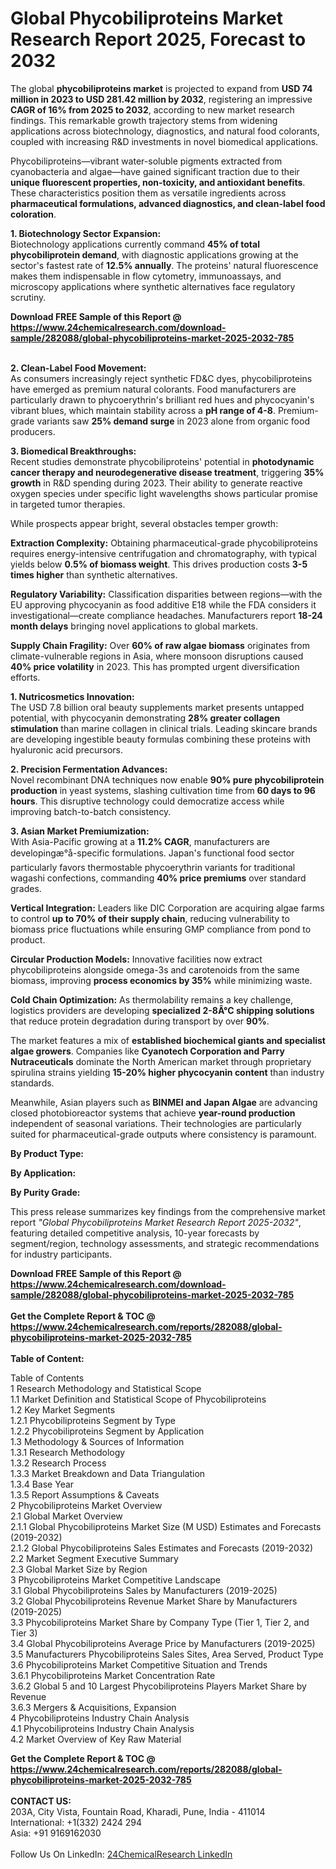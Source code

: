 <h1>Global Phycobiliproteins Market Research Report 2025, Forecast to 2032</h1><p>The global <strong>phycobiliproteins market</strong> is projected to expand from <strong>USD 74 million in 2023 to USD 281.42 million by 2032</strong>, registering an impressive <strong>CAGR of 16% from 2025 to 2032</strong>, according to new market research findings. This remarkable growth trajectory stems from widening applications across biotechnology, diagnostics, and natural food colorants, coupled with increasing R&amp;D investments in novel biomedical applications.</p><p>Phycobiliproteins—vibrant water-soluble pigments extracted from cyanobacteria and algae—have gained significant traction due to their <strong>unique fluorescent properties, non-toxicity, and antioxidant benefits</strong>. These characteristics position them as versatile ingredients across <strong>pharmaceutical formulations, advanced diagnostics, and clean-label food coloration</strong>.</p><p><strong>1. Biotechnology Sector Expansion:</strong><br>
Biotechnology applications currently command <strong>45% of total phycobiliprotein demand</strong>, with diagnostic applications growing at the sector's fastest rate of <strong>12.5% annually</strong>. The proteins' natural fluorescence makes them indispensable in flow cytometry, immunoassays, and microscopy applications where synthetic alternatives face regulatory scrutiny.</p><div><b>Download FREE Sample of this Report @ 
            <a href="https://www.24chemicalresearch.com/download-sample/282088/global-phycobiliproteins-market-2025-2032-785">
            https://www.24chemicalresearch.com/download-sample/282088/global-phycobiliproteins-market-2025-2032-785</a></b></div><br><p><strong>2. Clean-Label Food Movement:</strong><br>
As consumers increasingly reject synthetic FD&amp;C dyes, phycobiliproteins have emerged as premium natural colorants. Food manufacturers are particularly drawn to phycoerythrin's brilliant red hues and phycocyanin's vibrant blues, which maintain stability across a <strong>pH range of 4-8</strong>. Premium-grade variants saw <strong>25% demand surge</strong> in 2023 alone from organic food producers.</p><p><strong>3. Biomedical Breakthroughs:</strong><br>
Recent studies demonstrate phycobiliproteins' potential in <strong>photodynamic cancer therapy and neurodegenerative disease treatment</strong>, triggering <strong>35% growth</strong> in R&amp;D spending during 2023. Their ability to generate reactive oxygen species under specific light wavelengths shows particular promise in targeted tumor therapies.</p><p>While prospects appear bright, several obstacles temper growth:</p><p><strong>Extraction Complexity:</strong> Obtaining pharmaceutical-grade phycobiliproteins requires energy-intensive centrifugation and chromatography, with typical yields below <strong>0.5% of biomass weight</strong>. This drives production costs <strong>3-5 times higher</strong> than synthetic alternatives.</p><p><strong>Regulatory Variability:</strong> Classification disparities between regions—with the EU approving phycocyanin as food additive E18 while the FDA considers it investigational—create compliance headaches. Manufacturers report <strong>18-24 month delays</strong> bringing novel applications to global markets.</p><p><strong>Supply Chain Fragility:</strong> Over <strong>60% of raw algae biomass</strong> originates from climate-vulnerable regions in Asia, where monsoon disruptions caused <strong>40% price volatility</strong> in 2023. This has prompted urgent diversification efforts.</p><p><strong>1. Nutricosmetics Innovation:</strong><br>
The USD 7.8 billion oral beauty supplements market presents untapped potential, with phycocyanin demonstrating <strong>28% greater collagen stimulation</strong> than marine collagen in clinical trials. Leading skincare brands are developing ingestible beauty formulas combining these proteins with hyaluronic acid precursors.</p><p><strong>2. Precision Fermentation Advances:</strong><br>
Novel recombinant DNA techniques now enable <strong>90% pure phycobiliprotein production</strong> in yeast systems, slashing cultivation time from <strong>60 days to 96 hours</strong>. This disruptive technology could democratize access while improving batch-to-batch consistency.</p><p><strong>3. Asian Market Premiumization:</strong><br>
With Asia-Pacific growing at a <strong>11.2% CAGR</strong>, manufacturers are developingæ°å-specific formulations. Japan's functional food sector particularly favors thermostable phycoerythrin variants for traditional wagashi confections, commanding <strong>40% price premiums</strong> over standard grades.</p><p><strong>Vertical Integration:</strong> Leaders like DIC Corporation are acquiring algae farms to control <strong>up to 70% of their supply chain</strong>, reducing vulnerability to biomass price fluctuations while ensuring GMP compliance from pond to product.</p><p><strong>Circular Production Models:</strong> Innovative facilities now extract phycobiliproteins alongside omega-3s and carotenoids from the same biomass, improving <strong>process economics by 35%</strong> while minimizing waste.</p><p><strong>Cold Chain Optimization:</strong> As thermolability remains a key challenge, logistics providers are developing <strong>specialized 2-8Â°C shipping solutions</strong> that reduce protein degradation during transport by over <strong>90%</strong>.</p><p>The market features a mix of <strong>established biochemical giants and specialist algae growers</strong>. Companies like <strong>Cyanotech Corporation and Parry Nutraceuticals</strong> dominate the North American market through proprietary spirulina strains yielding <strong>15-20% higher phycocyanin content</strong> than industry standards.</p><p>Meanwhile, Asian players such as <strong>BINMEI and Japan Algae</strong> are advancing closed photobioreactor systems that achieve <strong>year-round production</strong> independent of seasonal variations. Their technologies are particularly suited for pharmaceutical-grade outputs where consistency is paramount.</p><p><strong>By Product Type:</strong></p><p><strong>By Application:</strong></p><p><strong>By Purity Grade:</strong></p><p>This press release summarizes key findings from the comprehensive market report <em>"Global Phycobiliproteins Market Research Report 2025-2032"</em>, featuring detailed competitive analysis, 10-year forecasts by segment/region, technology assessments, and strategic recommendations for industry participants.</p><div><b>Download FREE Sample of this Report @ 
            <a href="https://www.24chemicalresearch.com/download-sample/282088/global-phycobiliproteins-market-2025-2032-785">
            https://www.24chemicalresearch.com/download-sample/282088/global-phycobiliproteins-market-2025-2032-785</a></b></div><br><div><b>Get the Complete Report & TOC @ 
            <a href="https://www.24chemicalresearch.com/reports/282088/global-phycobiliproteins-market-2025-2032-785">
            https://www.24chemicalresearch.com/reports/282088/global-phycobiliproteins-market-2025-2032-785</a></b></div><br>
            <b>Table of Content:</b><p>Table of Contents<br />
1 Research Methodology and Statistical Scope<br />
1.1 Market Definition and Statistical Scope of Phycobiliproteins<br />
1.2 Key Market Segments<br />
1.2.1 Phycobiliproteins Segment by Type<br />
1.2.2 Phycobiliproteins Segment by Application<br />
1.3 Methodology & Sources of Information<br />
1.3.1 Research Methodology<br />
1.3.2 Research Process<br />
1.3.3 Market Breakdown and Data Triangulation<br />
1.3.4 Base Year<br />
1.3.5 Report Assumptions & Caveats<br />
2 Phycobiliproteins Market Overview<br />
2.1 Global Market Overview<br />
2.1.1 Global Phycobiliproteins Market Size (M USD) Estimates and Forecasts (2019-2032)<br />
2.1.2 Global Phycobiliproteins Sales Estimates and Forecasts (2019-2032)<br />
2.2 Market Segment Executive Summary<br />
2.3 Global Market Size by Region<br />
3 Phycobiliproteins Market Competitive Landscape<br />
3.1 Global Phycobiliproteins Sales by Manufacturers (2019-2025)<br />
3.2 Global Phycobiliproteins Revenue Market Share by Manufacturers (2019-2025)<br />
3.3 Phycobiliproteins Market Share by Company Type (Tier 1, Tier 2, and Tier 3)<br />
3.4 Global Phycobiliproteins Average Price by Manufacturers (2019-2025)<br />
3.5 Manufacturers Phycobiliproteins Sales Sites, Area Served, Product Type<br />
3.6 Phycobiliproteins Market Competitive Situation and Trends<br />
3.6.1 Phycobiliproteins Market Concentration Rate<br />
3.6.2 Global 5 and 10 Largest Phycobiliproteins Players Market Share by Revenue<br />
3.6.3 Mergers & Acquisitions, Expansion<br />
4 Phycobiliproteins Industry Chain Analysis<br />
4.1 Phycobiliproteins Industry Chain Analysis<br />
4.2 Market Overview of Key Raw Material</p><div><b>Get the Complete Report & TOC @ 
            <a href="https://www.24chemicalresearch.com/reports/282088/global-phycobiliproteins-market-2025-2032-785">
            https://www.24chemicalresearch.com/reports/282088/global-phycobiliproteins-market-2025-2032-785</a></b></div><br><b>CONTACT US:</b><br>
            203A, City Vista, Fountain Road, Kharadi, Pune, India - 411014<br>
            International: +1(332) 2424 294<br>
            Asia: +91 9169162030 <br><br>
            Follow Us On LinkedIn: <a href="https://www.linkedin.com/company/24chemicalresearch/">24ChemicalResearch LinkedIn</a>